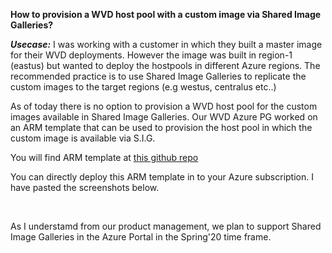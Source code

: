 **How to provision a WVD host pool with a custom image via Shared Image Galleries?**

***Usecase:***
I was working with a customer in which they built a master image for their WVD deployments. However the image was built in 
region-1 (eastus) but wanted to deploy the hostpools in different Azure regions. The recommended practice is to use
Shared Image Galleries to replicate the custom images to the target regions (e.g westus, centralus etc..)

As of today there is no option to provision a WVD host pool for the custom images available in Shared Image Galleries. 
Our WVD Azure PG worked on an ARM template that can be used to provision the host pool in which the custom image is available
via S.I.G.

You will find ARM template at [this github repo](
https://github.com/markhooks81/RDS-Templates/tree/master/wvd-templates/Create%20and%20provision%20WVD%20host%20pool)

You can directly deploy this ARM template in to your Azure subscription. I have pasted the screenshots below.

<img :src="/files/file1.jpg">

<img :src="$withBase('/files/file2.jpg')">

<img :src="$withBase('/files/file3.jpg')">


As I understamd from our product management, we plan to support Shared Image Galleries in the Azure Portal in the Spring'20 time frame.
